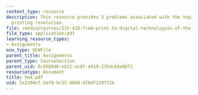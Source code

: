 ```yaml
---
content_type: resource
description: This resource provides 3 problems associated with the topic Eisenstein?s
  printing revolution.
file: /media/courses/21h-418-from-print-to-digital-technologies-of-the-word-1450-present-fall-2005/1e2304cf2ef0bc3596b8d7bd71197f2b_hw4.pdf
file_type: application/pdf
learning_resource_types:
- Assignments
ocw_type: OCWFile
parent_title: Assignments
parent_type: CourseSection
parent_uid: 8c5688d6-eb11-ac8f-e419-235dcb4a98f3
resourcetype: Document
title: hw4.pdf
uid: 1e2304cf-2ef0-bc35-96b8-d7bd71197f2b
---
```

